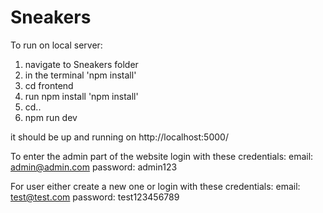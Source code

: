 # Sneakers

To run on local server:

1) navigate to Sneakers folder
2) in the terminal 'npm install'
3) cd frontend
4) run npm install 'npm install'
5) cd..
6) npm run dev

it should be up and running on http://localhost:5000/

To enter the admin part of the website login with these credentials:
email: admin@admin.com 
password: admin123

For user either create a new one or login with these credentials:
email: test@test.com 
password: test123456789
